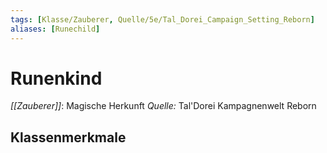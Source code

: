 ```yaml
---
tags: [Klasse/Zauberer, Quelle/5e/Tal_Dorei_Campaign_Setting_Reborn]
aliases: [Runechild]
---
```

# Runenkind
_[[Zauberer]]_: Magische Herkunft
_Quelle:_ Tal'Dorei Kampagnenwelt Reborn

## Klassenmerkmale